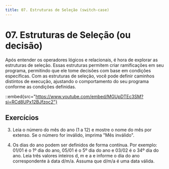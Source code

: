 ```yaml
---
title: 07. Estruturas de Seleção (switch-case)
---
```

# 07. Estruturas de Seleção (ou decisão)

Após entender os operadores lógicos e relacionais, é hora de explorar as estruturas de seleção. Essas estruturas permitem criar ramificações em seu programa, permitindo que ele tome decisões com base em condições específicas. Com as estruturas de seleção, você pode definir caminhos distintos de execução, ajustando o comportamento do seu programa conforme as condições definidas.

::embed{src="https://www.youtube.com/embed/MGUpDTEc3SM?si=RCd8UPx12BJfzoc2"}

## Exercícios

3.  Leia o número do mês do ano (1 a 12) e mostre o nome do mês por extenso. Se o número for
inválido, imprima "Mês inválido".

4. Os dias do ano podem ser definidos de forma contínua. Por exemplo: 01/01 é o 1º dia do ano, 05/01 é o 5º dia do ano e 03/02 é o 34º dia do ano. Leia três valores inteiros d, m e a e informe o dia do ano correspondente à data d/m/a. Assuma que d/m/a é uma data válida.
